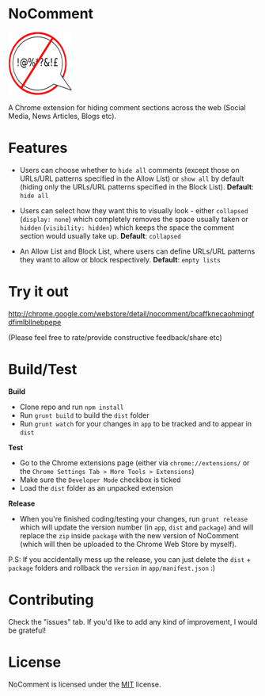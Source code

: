 # NoComment

![logo](https://github.com/dsgriffin/NoComment/raw/master/app/images/icon-128.png)

A Chrome extension for hiding comment sections across the web (Social Media, News Articles, Blogs etc).

# Features
* Users can choose whether to `hide all` comments (except those on URLs/URL patterns specified in the Allow List) or `show all` by default (hiding only the URLs/URL patterns specified in the Block List). **Default**: `hide all`  

* Users can select how they want this to visually look - either `collapsed` (`display: none`) which completely removes the space usually taken or `hidden` (`visibility: hidden`) which keeps the space the comment section would usually take up. **Default**: `collapsed`

* An Allow List and Block List, where users can define URLs/URL patterns they want to allow or block respectively. **Default**: `empty lists`

# Try it out

http://chrome.google.com/webstore/detail/nocomment/bcaffknecaohmingfdfimlbllnebpepe

(Please feel free to rate/provide constructive feedback/share etc)

# Build/Test

**Build**

* Clone repo and run `npm install`
* Run `grunt build` to build the `dist` folder 
* Run `grunt watch` for your changes in `app` to be tracked and to appear in `dist`

**Test**

* Go to the Chrome extensions page (either via `chrome://extensions/` or the `Chrome Settings Tab > More Tools > Extensions`)
* Make sure the `Developer Mode` checkbox is ticked
* Load the `dist` folder as an unpacked extension

**Release**

* When you're finished coding/testing your changes, run `grunt release` which will update the version number (in `app`, `dist` and `package`) and will replace the `zip` inside `package` with the new version of NoComment (which will then be uploaded to the Chrome Web Store by myself).
  
P.S: If you accidentally mess up the release, you can just delete the `dist` + `package` folders and rollback the `version` in `app/manifest.json` :) 

# Contributing

Check the "issues" tab. If you'd like to add any kind of improvement, I would be grateful!

# License

NoComment is licensed under the [MIT](LICENSE.txt) license.